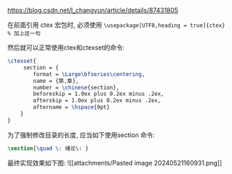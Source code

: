 https://blog.csdn.net/l_changyun/article/details/87431805 

在前面引用 ctex 宏包时, 必须使用 
`\usepackage[UTF8,heading = true]{ctex}           % 加上这一句`

然后就可以正常使用ctex和ctexset的命令:
```latex
\ctexset{
	 section = {
		format = \Large\bfseries\centering,
		name = {第,章},
		number = \chinese{section},
		beforeskip = 1.0ex plus 0.2ex minus .2ex,
		afterskip = 1.0ex plus 0.2ex minus .2ex,
		aftername = \hspace{0pt}
	}
}
```


为了强制修改目录的长度, 应当如下使用section 命令: 
```latex 
\section{\quad \: 绪论\: } 
```

最终实现效果如下图: 
![[attachments/Pasted image 20240521160931.png]]

